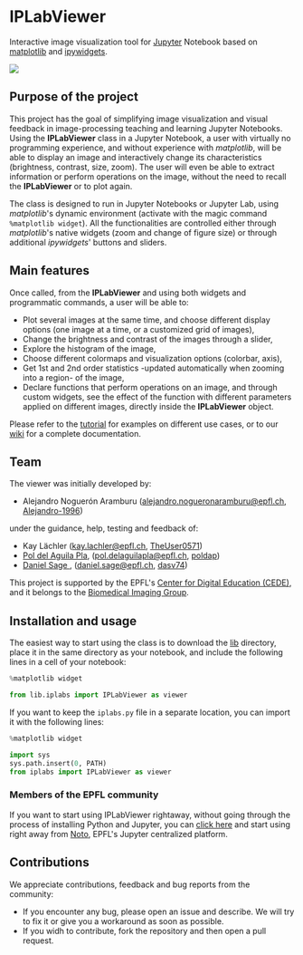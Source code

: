 # IPLabViewer

Interactive image visualization tool for [Jupyter](https://jupyter.org/) Notebook based on [matplotlib](https://matplotlib.org/) and [ipywidgets](https://ipywidgets.readthedocs.io/en/latest/). 

![](IPLabsJupyter_banner.gif)

## Purpose of the project
This project has the goal of simplifying image visualization and visual feedback in image-processing teaching and learning Jupyter Notebooks. Using the **IPLabViewer** class in a Jupyter Notebook, a user with virtually no programming experience, and without experience with *matplotlib*, will be able to display an image and interactively change its characteristics (brightness, contrast, size, zoom). The user will even be able to extract information or perform operations on the image, without the need to recall the **IPLabViewer** or to plot again.  

The class is designed to run in Jupyter Notebooks or Jupyter Lab, using *matplotlib*'s dynamic environment (activate with the magic command `%matplotlib widget`). All the functionalities are controlled either through *matplotlib*'s native widgets (zoom and change of figure size) or through additional *ipywidgets*' buttons and sliders. 

<!---
See the [requirements.txt]() file for more details on the necessary libraries and its versions.
-->

## Main features 
Once called, from the **IPLabViewer** and using both widgets and programmatic commands, a user will be able to:

* Plot several images at the same time, and choose different display options (one image at a time, or a customized grid of images),
* Change the brightness and contrast of the images through a slider,
* Explore the histogram of the image,
* Choose different colormaps and visualization options (colorbar, axis), 
* Get 1st and 2nd order statistics -updated automatically when zooming into a region- of the image, 
* Declare functions that perform operations on an image, and through custom widgets, see the effect of the function with different parameters applied on different images, directly inside the **IPLabViewer** object.

Please refer to the [tutorial](./source/IPLabViewer_Tutorial.ipynb) for examples on different use cases, or to our [wiki](https://github.com/Biomedical-Imaging-Group/IPLabImageViewer/wiki/Python-IPLabViewer()-Class) for a complete documentation.  

## Team 
The viewer was initially developed by:
* Alejandro Noguerón Aramburu (alejandro.nogueronaramburu@epfl.ch, [Alejandro-1996](https://github.com/Alejandro-1996))

under the guidance, help, testing and feedback of:
* Kay Lächler (kay.lachler@epfl.ch, [TheUser0571](https://github.com/TheUser0571))
* [Pol del Aguila Pla](https://poldap.github.io), (pol.delaguilapla@epfl.ch, [poldap](https://github.com/poldap))
* [Daniel Sage ](http://bigwww.epfl.ch/sage/index.html), (daniel.sage@epfl.ch, [dasv74](https://github.com/dasv74))

This project is supported by the EPFL's [Center for Digital Education (CEDE)](https://www.epfl.ch/education/educational-initiatives/cede/), and it belongs to the [Biomedical Imaging Group](http://bigwww.epfl.ch/).

## Installation and usage
The easiest way to start using the class is to download the [lib](./source/lib/) directory, place it in the same directory as your notebook, and include the following lines in a cell of your notebook:
```python
%matplotlib widget

from lib.iplabs import IPLabViewer as viewer
```

If you want to keep the `iplabs.py` file in a separate location, you can import it with the following lines:
```python
%matplotlib widget

import sys  
sys.path.insert(0, PATH)
from iplabs import IPLabViewer as viewer
```

### Members of the EPFL community

If you want to start using IPLabViewer rightaway, without going through the process of installing Python and Jupyter, you can [click here](https://noto.epfl.ch/hub/user-redirect/git-pull?repo=https%3A%2F%2Fgithub.com%2FBiomedical-Imaging-Group%2FIPLabImageViewer&urlpath=tree%2FIPLabImageViewer%2FIPLabViewer_Tutorial.ipynb&branch=master) and start using right away from [Noto](https://www.epfl.ch/education/educational-initiatives/cede/digitaltools/noto/), EPFL's Jupyter centralized platform.

## Contributions

We appreciate contributions, feedback and bug reports from the community:
* If you encounter any bug, please open an issue and describe. We will try to fix it or give you a workaround as soon as possible. 
* If you widh to contribute, fork the repository and then open a pull request. 
